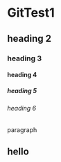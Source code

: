 # GitTest1

## heading 2

### heading 3

#### heading 4

##### heading 5

###### heading 6

paragraph



## hello

